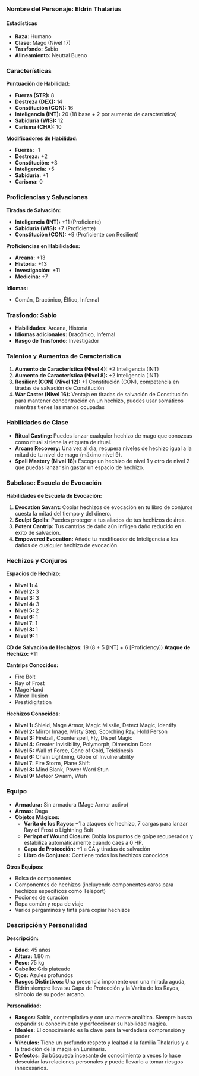 ### Nombre del Personaje: Eldrin Thalarius

#### Estadísticas

- **Raza:** Humano
- **Clase:** Mago (Nivel 17)
- **Trasfondo:** Sabio
- **Alineamiento:** Neutral Bueno

### Características

**Puntuación de Habilidad:**

- **Fuerza (STR):** 8
- **Destreza (DEX):** 14
- **Constitución (CON):** 16
- **Inteligencia (INT):** 20 (18 base + 2 por aumento de característica)
- **Sabiduría (WIS):** 12
- **Carisma (CHA):** 10

**Modificadores de Habilidad:**

- **Fuerza:** -1
- **Destreza:** +2
- **Constitución:** +3
- **Inteligencia:** +5
- **Sabiduría:** +1
- **Carisma:** 0

### Proficiencias y Salvaciones

**Tiradas de Salvación:**

- **Inteligencia (INT):** +11 (Proficiente)
- **Sabiduría (WIS):** +7 (Proficiente)
- **Constitución (CON):** +9 (Proficiente con Resilient)

**Proficiencias en Habilidades:**

- **Arcana:** +13
- **Historia:** +13
- **Investigación:** +11
- **Medicina:** +7

**Idiomas:**

- Común, Dracónico, Élfico, Infernal

### Trasfondo: Sabio

- **Habilidades:** Arcana, Historia
- **Idiomas adicionales:** Dracónico, Infernal
- **Rasgo de Trasfondo:** Investigador

### Talentos y Aumentos de Característica

1. **Aumento de Característica (Nivel 4):** +2 Inteligencia (INT)
2. **Aumento de Característica (Nivel 8):** +2 Inteligencia (INT)
3. **Resilient (CON) (Nivel 12):** +1 Constitución (CON), competencia en tiradas de salvación de Constitución
4. **War Caster (Nivel 16):** Ventaja en tiradas de salvación de Constitución para mantener concentración en un hechizo, puedes usar somáticos mientras tienes las manos ocupadas

### Habilidades de Clase

- **Ritual Casting:** Puedes lanzar cualquier hechizo de mago que conozcas como ritual si tiene la etiqueta de ritual.
- **Arcane Recovery:** Una vez al día, recupera niveles de hechizo igual a la mitad de tu nivel de mago (máximo nivel 9).
- **Spell Mastery (Nivel 18):** Escoge un hechizo de nivel 1 y otro de nivel 2 que puedas lanzar sin gastar un espacio de hechizo.

### Subclase: Escuela de Evocación

**Habilidades de Escuela de Evocación:**

1. **Evocation Savant:** Copiar hechizos de evocación en tu libro de conjuros cuesta la mitad del tiempo y del dinero.
2. **Sculpt Spells:** Puedes proteger a tus aliados de tus hechizos de área.
3. **Potent Cantrip:** Tus cantrips de daño aún infligen daño reducido en éxito de salvación.
4. **Empowered Evocation:** Añade tu modificador de Inteligencia a los daños de cualquier hechizo de evocación.

### Hechizos y Conjuros

**Espacios de Hechizo:**

- **Nivel 1:** 4
- **Nivel 2:** 3
- **Nivel 3:** 3
- **Nivel 4:** 3
- **Nivel 5:** 2
- **Nivel 6:** 1
- **Nivel 7:** 1
- **Nivel 8:** 1
- **Nivel 9:** 1

**CD de Salvación de Hechizos:** 19 (8 + 5 [INT] + 6 [Proficiency]) **Ataque de Hechizo:** +11

**Cantrips Conocidos:**

- Fire Bolt
- Ray of Frost
- Mage Hand
- Minor Illusion
- Prestidigitation

**Hechizos Conocidos:**

- **Nivel 1:** Shield, Mage Armor, Magic Missile, Detect Magic, Identify
- **Nivel 2:** Mirror Image, Misty Step, Scorching Ray, Hold Person
- **Nivel 3:** Fireball, Counterspell, Fly, Dispel Magic
- **Nivel 4:** Greater Invisibility, Polymorph, Dimension Door
- **Nivel 5:** Wall of Force, Cone of Cold, Telekinesis
- **Nivel 6:** Chain Lightning, Globe of Invulnerability
- **Nivel 7:** Fire Storm, Plane Shift
- **Nivel 8:** Mind Blank, Power Word Stun
- **Nivel 9:** Meteor Swarm, Wish

### Equipo

- **Armadura:** Sin armadura (Mage Armor activo)
- **Armas:** Daga
- **Objetos Mágicos:**
    - **Varita de los Rayos:** +1 a ataques de hechizo, 7 cargas para lanzar Ray of Frost o Lightning Bolt
    - **Periapt of Wound Closure:** Dobla los puntos de golpe recuperados y estabiliza automáticamente cuando caes a 0 HP.
    - **Capa de Protección:** +1 a CA y tiradas de salvación
    - **Libro de Conjuros:** Contiene todos los hechizos conocidos

**Otros Equipos:**

- Bolsa de componentes
- Componentes de hechizos (incluyendo componentes caros para hechizos específicos como Teleport)
- Pociones de curación
- Ropa común y ropa de viaje
- Varios pergaminos y tinta para copiar hechizos

### Descripción y Personalidad

**Descripción:**

- **Edad:** 45 años
- **Altura:** 1.80 m
- **Peso:** 75 kg
- **Cabello:** Gris plateado
- **Ojos:** Azules profundos
- **Rasgos Distintivos:** Una presencia imponente con una mirada aguda, Eldrin siempre lleva su Capa de Protección y la Varita de los Rayos, símbolo de su poder arcano.

**Personalidad:**

- **Rasgos:** Sabio, contemplativo y con una mente analítica. Siempre busca expandir su conocimiento y perfeccionar su habilidad mágica.
- **Ideales:** El conocimiento es la clave para la verdadera comprensión y poder.
- **Vínculos:** Tiene un profundo respeto y lealtad a la familia Thalarius y a la tradición de la magia en Luminaris.
- **Defectos:** Su búsqueda incesante de conocimiento a veces lo hace descuidar las relaciones personales y puede llevarlo a tomar riesgos innecesarios.